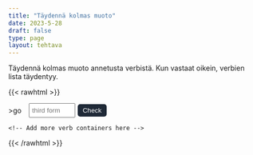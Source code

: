```yaml
---
title: "Täydennä kolmas muoto"
date: 2023-5-28
draft: false
type: page
layout: tehtava
---
```


Täydennä kolmas muoto annetusta verbistä. Kun vastaat oikein, verbien lista täydentyy.

{{< rawhtml >}}
<div id="tehtava">    
  <div id="verb-list"></div>

  <div id="exercise">
    <div class="verb-container">
>
      <div class="verb">go</div>
      <input type="text" class="answer" placeholder="third form">
      <button class="check-btn">Check</button>
    </div>

    <!-- Add more verb containers here -->
  </div>
</div>

<style>
.verb-container {
  display: flex;
  align-items: center;
  margin-bottom: 10px;
  margin-top: 0.5em;
}

.tehtava {
  padding-left: 1em;
}

.verb {
  margin-right: 5px;
}

.verb-list {
  margin-right: 5px;
}

.answer {
  padding: 5px;
  margin-right: 5px;
  margin-left: 0.7em;
  width: 7em;
}

#dark .answer {
  background-color: #181A1B;
  padding: 5px;
  margin-right: 5px;
  margin-left: 0.7em;
  width: 7em;
}

.check-btn {
  padding: 5px 10px;
  color: white;
  border: none;
  cursor: pointer;
  background-color: #1F2937;
  border-radius: 5px;
}

#dark .check-btn {
  color:black;
}

.check-btn:hover {
  background-color: #45a049;
}

.result {
  margin-top: 10px;
  font-weight: bold;
}

.success {
  color: green;
}

.failure {
  color: red;
}

.content p {
  padding-top: 1.5rem;
}

</style>

<script>
 window.addEventListener('DOMContentLoaded', (event) => {
  const verbs = [
  { baseForm: 'be', secondForm: 'was/were', thirdForms: ['been'] },
  { baseForm: 'have', secondForm: 'had', thirdForms: ['had'] },
  { baseForm: 'do', secondForm: 'did', thirdForms: ['done'] },
  { baseForm: 'say', secondForm: 'said', thirdForms: ['said'] },
  { baseForm: 'go', secondForm: 'went', thirdForms: ['gone'] },
  { baseForm: 'get', secondForm: 'got', thirdForms: ['got', 'gotten'] },
  { baseForm: 'make', secondForm: 'made', thirdForms: ['made'] },
  { baseForm: 'know', secondForm: 'knew', thirdForms: ['known'] },
  { baseForm: 'see', secondForm: 'saw', thirdForms: ['seen'] },
  { baseForm: 'come', secondForm: 'came', thirdForms: ['come'] },
  { baseForm: 'think', secondForm: 'thought', thirdForms: ['thought'] },
  { baseForm: 'take', secondForm: 'took', thirdForms: ['taken'] },
  { baseForm: 'find', secondForm: 'found', thirdForms: ['found'] },
  { baseForm: 'give', secondForm: 'gave', thirdForms: ['given'] },
  { baseForm: 'tell', secondForm: 'told', thirdForms: ['told'] },
  { baseForm: 'feel', secondForm: 'felt', thirdForms: ['felt'] },
  { baseForm: 'become', secondForm: 'became', thirdForms: ['become'] },
  { baseForm: 'leave', secondForm: 'left', thirdForms: ['left'] },
  { baseForm: 'put', secondForm: 'put', thirdForms: ['put'] },
  { baseForm: 'bring', secondForm: 'brought', thirdForms: ['brought'] },
  { baseForm: 'begin', secondForm: 'began', thirdForms: ['begun'] },
  { baseForm: 'keep', secondForm: 'kept', thirdForms: ['kept'] },
  { baseForm: 'hold', secondForm: 'held', thirdForms: ['held'] },
  { baseForm: 'write', secondForm: 'wrote', thirdForms: ['written'] },
  { baseForm: 'stand', secondForm: 'stood', thirdForms: ['stood'] },
  { baseForm: 'hear', secondForm: 'heard', thirdForms: ['heard'] },
  { baseForm: 'let', secondForm: 'let', thirdForms: ['let'] },
  { baseForm: 'mean', secondForm: 'meant', thirdForms: ['meant'] },
  { baseForm: 'set', secondForm: 'set', thirdForms: ['set'] },
  { baseForm: 'meet', secondForm: 'met', thirdForms: ['met'] },
  { baseForm: 'run', secondForm: 'ran', thirdForms: ['run'] },
  { baseForm: 'pay', secondForm: 'paid', thirdForms: ['paid'] },
  { baseForm: 'sit', secondForm: 'sat', thirdForms: ['sat'] },
  { baseForm: 'rise', secondForm: 'rose', thirdForms: ['risen'] },
  { baseForm: 'break', secondForm: 'broke', thirdForms: ['broken'] },
  { baseForm: 'choose', secondForm: 'chose', thirdForms: ['chosen'] },
  { baseForm: 'drive', secondForm: 'drove', thirdForms: ['driven'] },
  { baseForm: 'forget', secondForm: 'forgot', thirdForms: ['forgotten'] },
  { baseForm: 'freeze', secondForm: 'froze', thirdForms: ['frozen'] },
  { baseForm: 'hide', secondForm: 'hid', thirdForms: ['hidden'] },
  { baseForm: 'lose', secondForm: 'lost', thirdForms: ['lost'] },
  { baseForm: 'wake', secondForm: 'woke', thirdForms: ['woken'] },
  { baseForm: 'wear', secondForm: 'wore', thirdForms: ['worn'] },
  { baseForm: 'blow', secondForm: 'blew', thirdForms: ['blown'] },
  { baseForm: 'draw', secondForm: 'drew', thirdForms: ['drawn'] },
  { baseForm: 'fly', secondForm: 'flew', thirdForms: ['flown'] },
  { baseForm: 'grow', secondForm: 'grew', thirdForms: ['grown'] },
  { baseForm: 'throw', secondForm: 'threw', thirdForms: ['thrown'] },
  { baseForm: 'sing', secondForm: 'sang', thirdForms: ['sung'] },
  { baseForm: 'speak', secondForm: 'spoke', thirdForms: ['spoken'] },
  { baseForm: 'swim', secondForm: 'swam', thirdForms: ['swum'] },
  { baseForm: 'win', secondForm: 'won', thirdForms: ['won'] },
  ];

 const exercise = document.getElementById('exercise');
  const verbList = document.getElementById('verb-list');
  let currentIndex = 0;

  renderVerb();

  function renderVerb() {
    exercise.innerHTML = '';

    const verbContainer = document.createElement('div');
    verbContainer.classList.add('verb-container');

    const verb = document.createElement('div');
    verb.classList.add('verb');
    verb.textContent = verbs[currentIndex].baseForm;

    const secondForm = document.createElement('div');
    secondForm.classList.add('second-form');
    secondForm.textContent = `${verbs[currentIndex].secondForm}`;

    const answer = document.createElement('input');
    answer.classList.add('answer');
    answer.placeholder = 'third form';
    answer.addEventListener('keypress', (event) => {
      if (event.key === 'Enter') {
        checkAnswer(answer);
      }
    });

    const checkButton = document.createElement('button');
    checkButton.classList.add('check-btn');
    checkButton.textContent = 'Check';
    checkButton.addEventListener('click', () => {
      checkAnswer(answer);
    });

    verbContainer.appendChild(verb);
    verbContainer.appendChild(secondForm);
    verbContainer.appendChild(answer);
    verbContainer.appendChild(checkButton);

    exercise.appendChild(verbContainer);

    answer.focus();
  }

  function checkAnswer(answerInput) {
    const userAnswer = answerInput.value.trim().toLowerCase();
    const expectedAnswer = verbs[currentIndex].thirdForms;

    if (expectedAnswer.includes(userAnswer)) {
      const verbListItem = document.createElement('div');
      verbListItem.textContent = `${verbs[currentIndex].baseForm} - ${verbs[currentIndex].secondForm} - ${verbs[currentIndex].thirdForms.join(', ')}`;
      verbList.appendChild(verbListItem);

      currentIndex++;

      if (currentIndex < verbs.length) {
        renderVerb();
      } else {
        showFinalResult();
      }
    } else {
      answerInput.value = '';
      answerInput.placeholder = 'Incorrect.';
      answerInput.focus();
    }
  }

  function showFinalResult() {
    exercise.innerHTML = '';

    const finalResult = document.createElement('div');
    finalResult.classList.add('result');

    const correctCount = currentIndex;
    const totalCount = verbs.length;

    finalResult.textContent = `Sait kaikki ${totalCount} kohtaa oikein!`;
    exercise.appendChild(finalResult);
  }
});
  </script>
{{< /rawhtml >}}